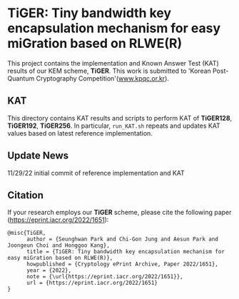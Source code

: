 # TiGER: Tiny bandwidth key encapsulation mechanism for easy miGration based on RLWE(R)

This project contains the implementation and Known Answer Test (KAT) results of our KEM scheme, __TiGER__. This work is submitted to 'Korean Post-Quantum Cryptography Competition'(www.kpqc.or.kr).

## KAT
This directory contains KAT results and scripts to perform KAT of __TiGER128__, __TiGER192__, __TiGER256__.
In particular, ```run_KAT.sh``` repeats and updates KAT values based on latest reference implementation.  


## Update News
11/29/22 initial commit of reference implementation and KAT

## Citation
If your research employs our __TiGER__ scheme, please cite the following paper (https://eprint.iacr.org/2022/1651):
```
@misc{TiGER,
      author = {Seunghwan Park and Chi-Gon Jung and Aesun Park and Joongeun Choi and Honggoo Kang},
      title = {TiGER: Tiny bandwidth key encapsulation mechanism for easy miGration based on RLWE(R)},
      howpublished = {Cryptology ePrint Archive, Paper 2022/1651},
      year = {2022},
      note = {\url{https://eprint.iacr.org/2022/1651}},
      url = {https://eprint.iacr.org/2022/1651}
}
```
